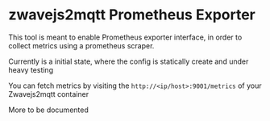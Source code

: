 # zwavejs2mqtt Prometheus Exporter

This tool is meant to enable Prometheus exporter interface, in order to collect metrics using a prometheus scraper.

Currently is a initial state, where the config is statically create and under heavy testing

You can fetch metrics by visiting the `http://<ip/host>:9001/metrics` of your Zwavejs2mqtt container

More to be documented
